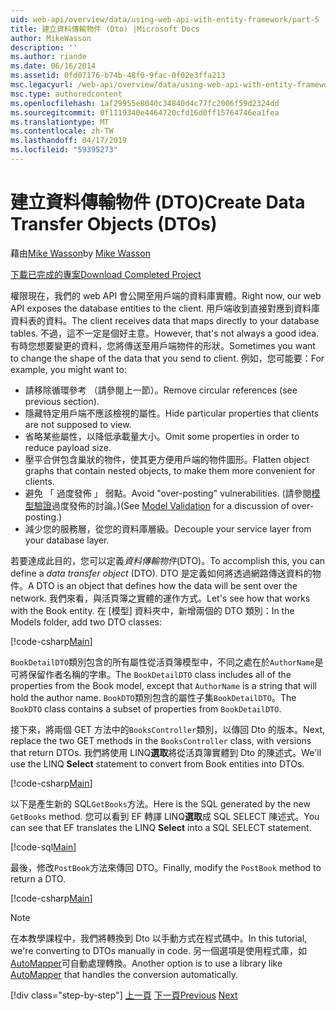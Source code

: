 ```yaml
---
uid: web-api/overview/data/using-web-api-with-entity-framework/part-5
title: 建立資料傳輸物件 (Dto) |Microsoft Docs
author: MikeWasson
description: ''
ms.author: riande
ms.date: 06/16/2014
ms.assetid: 0fd07176-b74b-48f0-9fac-0f02e3ffa213
msc.legacyurl: /web-api/overview/data/using-web-api-with-entity-framework/part-5
msc.type: authoredcontent
ms.openlocfilehash: 1af29955e8040c34840d4c77fc2006f59d2324dd
ms.sourcegitcommit: 0f1119340e4464720cfd16d0ff15764746ea1fea
ms.translationtype: MT
ms.contentlocale: zh-TW
ms.lasthandoff: 04/17/2019
ms.locfileid: "59395273"
---
```

# <a name="create-data-transfer-objects-dtos"></a><span data-ttu-id="af33b-102">建立資料傳輸物件 (DTO)</span><span class="sxs-lookup"><span data-stu-id="af33b-102">Create Data Transfer Objects (DTOs)</span></span>

<span data-ttu-id="af33b-103">藉由[Mike Wasson](https://github.com/MikeWasson)</span><span class="sxs-lookup"><span data-stu-id="af33b-103">by [Mike Wasson](https://github.com/MikeWasson)</span></span>

[<span data-ttu-id="af33b-104">下載已完成的專案</span><span class="sxs-lookup"><span data-stu-id="af33b-104">Download Completed Project</span></span>](https://github.com/MikeWasson/BookService)

<span data-ttu-id="af33b-105">權限現在，我們的 web API 會公開至用戶端的資料庫實體。</span><span class="sxs-lookup"><span data-stu-id="af33b-105">Right now, our web API exposes the database entities to the client.</span></span> <span data-ttu-id="af33b-106">用戶端收到直接對應到資料庫資料表的資料。</span><span class="sxs-lookup"><span data-stu-id="af33b-106">The client receives data that maps directly to your database tables.</span></span> <span data-ttu-id="af33b-107">不過，這不一定是個好主意。</span><span class="sxs-lookup"><span data-stu-id="af33b-107">However, that's not always a good idea.</span></span> <span data-ttu-id="af33b-108">有時您想要變更的資料，您將傳送至用戶端物件的形狀。</span><span class="sxs-lookup"><span data-stu-id="af33b-108">Sometimes you want to change the shape of the data that you send to client.</span></span> <span data-ttu-id="af33b-109">例如，您可能要：</span><span class="sxs-lookup"><span data-stu-id="af33b-109">For example, you might want to:</span></span>

- <span data-ttu-id="af33b-110">請移除循環參考 （請參閱上一節）。</span><span class="sxs-lookup"><span data-stu-id="af33b-110">Remove circular references (see previous section).</span></span>
- <span data-ttu-id="af33b-111">隱藏特定用戶端不應該檢視的屬性。</span><span class="sxs-lookup"><span data-stu-id="af33b-111">Hide particular properties that clients are not supposed to view.</span></span>
- <span data-ttu-id="af33b-112">省略某些屬性，以降低承載量大小。</span><span class="sxs-lookup"><span data-stu-id="af33b-112">Omit some properties in order to reduce payload size.</span></span>
- <span data-ttu-id="af33b-113">壓平合併包含巢狀的物件，使其更方便用戶端的物件圖形。</span><span class="sxs-lookup"><span data-stu-id="af33b-113">Flatten object graphs that contain nested objects, to make them more convenient for clients.</span></span>
- <span data-ttu-id="af33b-114">避免 「 過度發佈 」 弱點。</span><span class="sxs-lookup"><span data-stu-id="af33b-114">Avoid "over-posting" vulnerabilities.</span></span> <span data-ttu-id="af33b-115">(請參閱[模型驗證](../../formats-and-model-binding/model-validation-in-aspnet-web-api.md)過度發佈的討論。)</span><span class="sxs-lookup"><span data-stu-id="af33b-115">(See [Model Validation](../../formats-and-model-binding/model-validation-in-aspnet-web-api.md) for a discussion of over-posting.)</span></span>
- <span data-ttu-id="af33b-116">減少您的服務層，從您的資料庫層級。</span><span class="sxs-lookup"><span data-stu-id="af33b-116">Decouple your service layer from your database layer.</span></span>

<span data-ttu-id="af33b-117">若要達成此目的，您可以定義*資料傳輸物件*(DTO)。</span><span class="sxs-lookup"><span data-stu-id="af33b-117">To accomplish this, you can define a *data transfer object* (DTO).</span></span> <span data-ttu-id="af33b-118">DTO 是定義如何將透過網路傳送資料的物件。</span><span class="sxs-lookup"><span data-stu-id="af33b-118">A DTO is an object that defines how the data will be sent over the network.</span></span> <span data-ttu-id="af33b-119">我們來看，與活頁簿之實體的運作方式。</span><span class="sxs-lookup"><span data-stu-id="af33b-119">Let's see how that works with the Book entity.</span></span> <span data-ttu-id="af33b-120">在 [模型] 資料夾中，新增兩個的 DTO 類別：</span><span class="sxs-lookup"><span data-stu-id="af33b-120">In the Models folder, add two DTO classes:</span></span>

[!code-csharp[Main](part-5/samples/sample1.cs)]

<span data-ttu-id="af33b-121">`BookDetailDTO`類別包含的所有屬性從活頁簿模型中，不同之處在於`AuthorName`是可將保留作者名稱的字串。</span><span class="sxs-lookup"><span data-stu-id="af33b-121">The `BookDetailDTO` class includes all of the properties from the Book model, except that `AuthorName` is a string that will hold the author name.</span></span> <span data-ttu-id="af33b-122">`BookDTO`類別包含的屬性子集`BookDetailDTO`。</span><span class="sxs-lookup"><span data-stu-id="af33b-122">The `BookDTO` class contains a subset of properties from `BookDetailDTO`.</span></span>

<span data-ttu-id="af33b-123">接下來，將兩個 GET 方法中的`BooksController`類別，以傳回 Dto 的版本。</span><span class="sxs-lookup"><span data-stu-id="af33b-123">Next, replace the two GET methods in the `BooksController` class, with versions that return DTOs.</span></span> <span data-ttu-id="af33b-124">我們將使用 LINQ**選取**將從活頁簿實體到 Dto 的陳述式。</span><span class="sxs-lookup"><span data-stu-id="af33b-124">We'll use the LINQ **Select** statement to convert from Book entities into DTOs.</span></span>

[!code-csharp[Main](part-5/samples/sample2.cs)]

<span data-ttu-id="af33b-125">以下是產生新的 SQL`GetBooks`方法。</span><span class="sxs-lookup"><span data-stu-id="af33b-125">Here is the SQL generated by the new `GetBooks` method.</span></span> <span data-ttu-id="af33b-126">您可以看到 EF 轉譯 LINQ**選取**成 SQL SELECT 陳述式。</span><span class="sxs-lookup"><span data-stu-id="af33b-126">You can see that EF translates the LINQ **Select** into a SQL SELECT statement.</span></span>

[!code-sql[Main](part-5/samples/sample3.sql)]

<span data-ttu-id="af33b-127">最後，修改`PostBook`方法來傳回 DTO。</span><span class="sxs-lookup"><span data-stu-id="af33b-127">Finally, modify the `PostBook` method to return a DTO.</span></span>

[!code-csharp[Main](part-5/samples/sample4.cs)]

> [!NOTE]
> <span data-ttu-id="af33b-128">在本教學課程中，我們將轉換到 Dto 以手動方式在程式碼中。</span><span class="sxs-lookup"><span data-stu-id="af33b-128">In this tutorial, we're converting to DTOs manually in code.</span></span> <span data-ttu-id="af33b-129">另一個選項是使用程式庫，如[AutoMapper](http://automapper.org/)可自動處理轉換。</span><span class="sxs-lookup"><span data-stu-id="af33b-129">Another option is to use a library like [AutoMapper](http://automapper.org/) that handles the conversion automatically.</span></span>
> 
> [!div class="step-by-step"]
> <span data-ttu-id="af33b-130">[上一頁](part-4.md)
> [下一頁](part-6.md)</span><span class="sxs-lookup"><span data-stu-id="af33b-130">[Previous](part-4.md)
[Next](part-6.md)</span></span>
